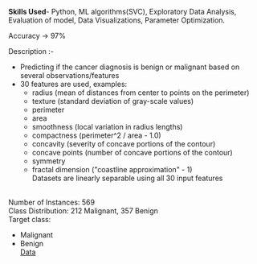 **Skills Used**- Python, ML algorithms(SVC), Exploratory Data Analysis, Evaluation of model, Data Visualizations, Parameter Optimization.

Accuracy -> 97%

Description :-<br>
* Predicting if the cancer diagnosis is benign or malignant based on several observations/features<br>
* 30 features are used, examples:<br>
  - radius (mean of distances from center to points on the perimeter)<br>
  - texture (standard deviation of gray-scale values)<br>
  - perimeter<br>
  - area<br>
  - smoothness (local variation in radius lengths)<br>
  - compactness (perimeter^2 / area - 1.0)<br>
  - concavity (severity of concave portions of the contour)<br>
  - concave points (number of concave portions of the contour)<br>
  - symmetry <br>
  - fractal dimension ("coastline approximation" - 1)<br>
Datasets are linearly separable using all 30 input features<br><br>

Number of Instances: 569<br>
Class Distribution: 212 Malignant, 357 Benign<br>
Target class:<br>
   - Malignant<br>
   - Benign<br>
<a href="https://archive.ics.uci.edu/ml/datasets/Breast+Cancer+Wisconsin+(Diagnostic">Data</a>  
